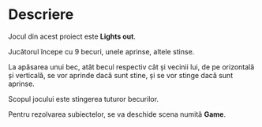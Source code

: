 # Descriere

Jocul din acest proiect este **Lights out**.

Jucătorul începe cu 9 becuri, unele aprinse, altele stinse.

La apăsarea unui bec, atât becul respectiv cât și vecinii lui, de pe orizontală și verticală, se vor aprinde dacă sunt stine, și se vor stinge dacă sunt aprinse.

Scopul jocului este stingerea tuturor becurilor.

Pentru rezolvarea subiectelor, se va deschide scena numită **Game**.
